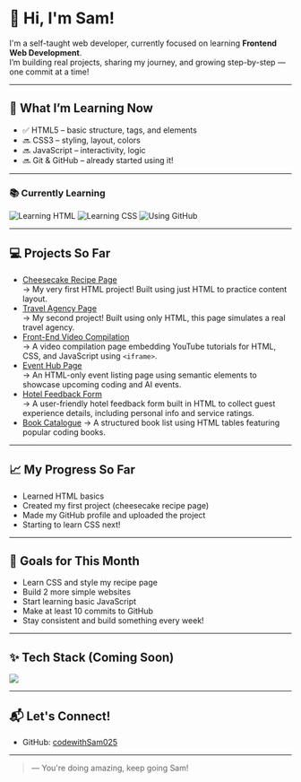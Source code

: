 # 👋 Hi, I'm Sam!

I'm a self-taught web developer, currently focused on learning **Frontend Web Development**.  
I’m building real projects, sharing my journey, and growing step-by-step — one commit at a time!

---

## 🌱 What I’m Learning Now

- ✅ HTML5 – basic structure, tags, and elements  
- 🔜 CSS3 – styling, layout, colors  
- 🔜 JavaScript – interactivity, logic  
- 🔜 Git & GitHub – already started using it!

---

### 📚 Currently Learning

![Learning HTML](https://img.shields.io/badge/Learning-HTML5-orange?style=for-the-badge&logo=html5&logoColor=white)
![Learning CSS](https://img.shields.io/badge/Learning-CSS3-blue?style=for-the-badge&logo=css3&logoColor=white)
![Using GitHub](https://img.shields.io/badge/Using-GitHub-black?style=for-the-badge&logo=github&logoColor=white)

---

## 💻 Projects So Far

- [Cheesecake Recipe Page](https://codewithSam025.github.io/cheesecake-recipe/)  
  → My very first HTML project! Built using just HTML to practice content layout.
- [Travel Agency Page](https://codewithsam025.github.io/travel-agency-page/)  
  → My second project! Built using only HTML, this page simulates a real travel agency.
- [Front-End Video Compilation](https://codewithsam025.github.io/video-compilation-page/)  
  → A video compilation page embedding YouTube tutorials for HTML, CSS, and JavaScript using `<iframe>`.
- [Event Hub Page](https://github.com/codewithsam025/event-hub-page)  
  → An HTML-only event listing page using semantic elements to showcase upcoming coding and AI events.
- [Hotel Feedback Form](https://codewithsam025.github.io/feedback-form-page/)  
  → A user-friendly hotel feedback form built in HTML to collect guest experience details, including personal info and service ratings.
- [Book Catalogue](https://github.com/codewithsam025/book-catalogue)
  → A structured book list using HTML tables featuring popular coding books.






  
---

## 📈 My Progress So Far

- Learned HTML basics  
- Created my first project (cheesecake recipe page)  
- Made my GitHub profile and uploaded the project  
- Starting to learn CSS next!

---

## 🎯 Goals for This Month

- Learn CSS and style my recipe page  
- Build 2 more simple websites  
- Start learning basic JavaScript  
- Make at least 10 commits to GitHub  
- Stay consistent and build something every week!

---

## ✨ Tech Stack (Coming Soon)

<div align="left">
  <img src="https://skillicons.dev/icons?i=html,css,js,git,github&perline=5" />
</div>

---

## 📬 Let's Connect!

- GitHub: [codewithSam025](https://github.com/codewithSam025)

---

> — You're doing amazing, keep going Sam!
